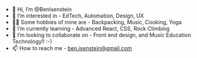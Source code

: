 - 👋 Hi, I’m @BenIsenstein
- 👀 I’m interested in - EdTech, Automation, Design, UX
- ✌🏼 Some hobbies of mine are - Backpacking, Music, Cooking, Yoga
- 🌱 I’m currently learning - Advanced React, CSS, Rock Climbing
- 💞️ I’m looking to collaborate on - Front end design, and Music Education Technology!! :-)
- 📫 How to reach me - ben.isenstein@gmail.com

<!---
BenIsenstein/BenIsenstein is a ✨ special ✨ repository because its `README.md` (this file) appears on your GitHub profile.
You can click the Preview link to take a look at your changes.
--->
